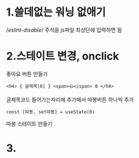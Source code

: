 # 1.쓸데없는 워닝 없애기
/*eslint-disable*/
주석을 js파일 최상단에 입력하면 됨

# 2.스테이트  변경, onclick
좋아요 버튼 만들기

```
<h4> { 글제목[0] } <span>👍</span> 0 </h4>
```
글제목코드 들어가는자리에 추가해서 따봉버튼 하나씩 추가
```
const [따봉, set따봉] = useState(0)
```
따봉 스테이트 만들기


# 3. 
